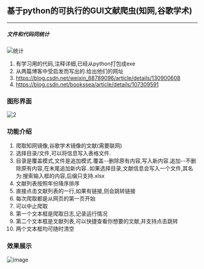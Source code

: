 ## 基于python的可执行的GUI文献爬虫(知网,谷歌学术)
----------------------------
##### 文件和代码同统计
![统计](https://github.com/NaNbNa/thesisCrawl_pythonProject/assets/144761706/72b94425-d881-40bd-964d-f63985462e40)
1. 有学习用的代码,注释详细,已经从python打包成exe
2. 从两篇博客中受启发而写出的.给出他们的网址
3. https://blog.csdn.net/weixin_68789096/article/details/130900608
4. https://blog.csdn.net/bookssea/article/details/107309591
### 图形界面
![2](https://github.com/NaNbNa/thesisCrawl_pythonProject/assets/144761706/db3d1867-7b04-4e7e-911f-1b41829e2978)

### 功能介绍
1. 爬取知网镜像,谷歌学术镜像的文献(需要联网)
2. 选择目录/文件,可以将信息写入表格文件.
3. 目录是覆盖模式,文件是追加模式.覆盖--删除原有内容,写入新内容.追加--不删除原有内容,在末尾追加新内容..如果选择目录,文献信息会写入一个文件,其名为:搜索输入框的内容,后缀只支持.xlsx
4. 文献列表按照年份降序排序
5. 直接点击文献列表的一行,如果有链接,则会跳转链接
6. 每次爬取都是从网页的第一页开始
7. 可以中止爬取
8. 第一个文本框是爬取日志,记录运行情况
9. 第二个文本框是文献列表,可以快捷查看你想要的文献,并支持点击跳转
10. 两个文本框均可随时清空
### 效果展示
![image](https://github.com/NaNbNa/thesisCrawl_pythonProject/assets/144761706/456ee950-8272-4fed-9482-29766cc8daf7)


